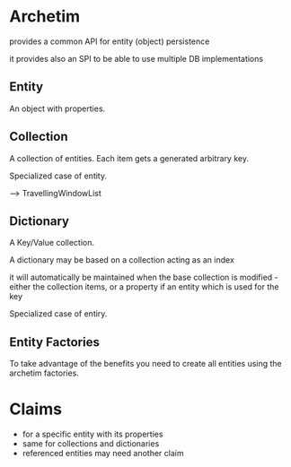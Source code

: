 Archetim
========


provides a common API for entity (object) persistence

it provides also an SPI to be able to use multiple DB implementations


## Entity

An object with properties. 

## Collection

A collection of entities. Each item gets a generated arbitrary key.

Specialized case of entity. 

--> TravellingWindowList

## Dictionary

A Key/Value collection. 

A dictionary may be based on a collection acting as an index

it will automatically be maintained when the base collection is modified - either the collection items, or a property if an entity which is used for the key 

Specialized case of entiry. 

## Entity Factories

To take advantage of the benefits you need to create all entities using the 
archetim factories.


# Claims

- for a specific entity with its properties
- same for collections and dictionaries
- referenced entities may need another claim


